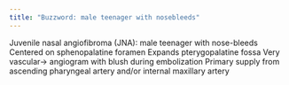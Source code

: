 ```yaml
---
title: "Buzzword: male teenager with nosebleeds"
---
```

Juvenile nasal angiofibroma (JNA): male teenager with nose-bleeds
Centered on sphenopalatine foramen
Expands pterygopalatine fossa
Very vascular&#8594; angiogram with blush during embolization
Primary supply from ascending pharyngeal artery and/or internal maxillary artery

